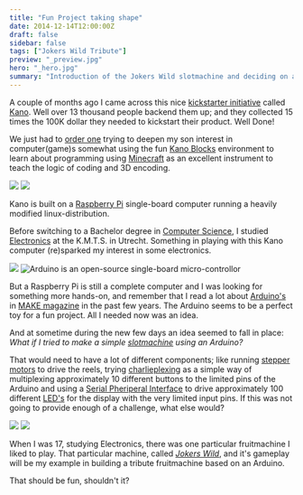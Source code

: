 ```yaml
---
title: "Fun Project taking shape"
date: 2014-12-14T12:00:00Z
draft: false
sidebar: false
tags: ["Jokers Wild Tribute"]
preview: "_preview.jpg"
hero: "_hero.jpg"
summary: "Introduction of the Jokers Wild slotmachine and deciding on an approach to build a tribute."
---
```


A couple of months ago I came across this nice [kickstarter initiative](https://www.kickstarter.com/projects/alexklein/kano-a-computer-anyone-can-make) called [Kano](http://www.kano.me/). Well over 13 thousand people backend them up; and they collected 15 times the 100K dollar they needed to kickstart their product. Well Done!

We just had to [order one](https://www.youtube.com/watch?v=O9aZ8rVi7Bg) trying to deepen my son interest in computer(game)s somewhat using the fun [Kano Blocks](https://www.youtube.com/watch?v=AuqRGEXznfQ) environment to learn about programming using [Minecraft](http://en.wikipedia.org/wiki/Minecraft) as an excellent instrument to teach the logic of coding and 3D encoding.

![](kano-001.jpg)
![](kano-002.jpg)

Kano is built on a [Raspberry Pi](http://en.wikipedia.org/wiki/Raspberry_Pi) single-board computer running a heavily modified linux-distribution.

Before switching to a Bachelor degree in [Computer Science](http://en.wikipedia.org/wiki/Computer_science), I studied [Electronics](http://en.wikipedia.org/wiki/Electronics) at the K.M.T.S. in Utrecht. Something in playing with this Kano computer (re)sparked my interest in some electronics.

![](kmts.jpg)
![Arduino is an open-source single-board micro-controllor](arduino.jpg)

But a Raspberry Pi is still a complete computer and I was looking for something more hands-on, and remember that I read a lot about [Arduino's](http://www.arduino.cc/) in [MAKE magazine](http://makezine.com/) in the past few years. The Arduino seems to be a perfect toy for a fun project. All I needed now was an idea.

And at sometime during the new few days an idea seemed to fall in place:  
_What if I tried to make a simple [slotmachine](http://en.wikipedia.org/wiki/Slot_machine) using an Arduino?_

That would need to have a lot of different components; like running [stepper motors](http://en.wikipedia.org/wiki/Stepper_motor) to drive the reels, trying [charlieplexing](http://en.wikipedia.org/wiki/Charlieplexing) as a simple way of multiplexing approximately 10 different buttons to the limited pins of the Arduino and using a [Serial Pheriperal Interface](http://arduino.cc/en/Reference/SPI) to drive approximately 100 different [LED's](http://en.wikipedia.org/wiki/Light-emitting_diode) for the display with the very limited input pins.
If this was not going to provide enough of a challenge, what else would?

![](gokkasten-archief-nl-001.jpg)
![](hud.jpg)

When I was 17, studying Electronics, there was one particular fruitmachine I liked to play. That particular machine, called [_Jokers Wild_](https://www.gokkastenarchief.nl/online/jokers-wild/), and it's gameplay will be my example in building a tribute fruitmachine based on an Arduino. 

That should be fun, shouldn't it?